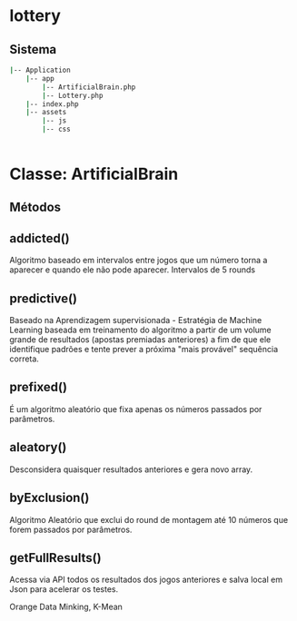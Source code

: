 # lottery

## Sistema

``` bash
|-- Application
    |-- app
        |-- ArtificialBrain.php
        |-- Lottery.php
    |-- index.php
    |-- assets
        |-- js
        |-- css
   
```
    
# Classe: ArtificialBrain
## Métodos

## addicted()
Algoritmo baseado em intervalos entre jogos que um número torna a aparecer e quando ele não pode aparecer. Intervalos de 5 rounds

## predictive()
Baseado na Aprendizagem supervisionada - Estratégia de Machine Learning baseada em treinamento do algoritmo a partir de um volume grande de resultados (apostas premiadas anteriores) a fim de que ele identifique padrões e tente prever a próxima "mais provável" sequência correta.

## prefixed()
É um algoritmo aleatório que fixa apenas os números passados por parâmetros.

## aleatory()
Desconsidera quaisquer resultados anteriores e gera novo array.

## byExclusion()
Algoritmo Aleatório que exclui do round de montagem até 10 números que forem passados por parâmetros.

## getFullResults()
Acessa via API todos os resultados dos jogos anteriores e salva local em Json para acelerar os testes.

Orange Data Minking,  K-Mean
